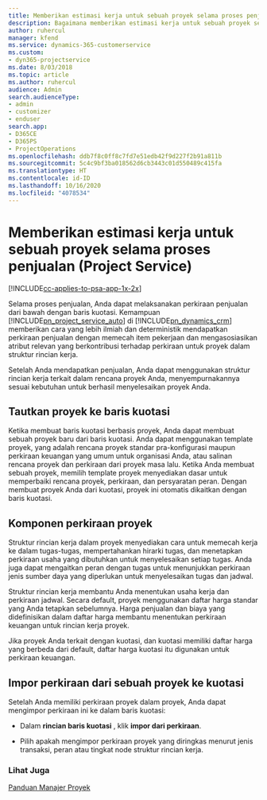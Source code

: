 ```yaml
---
title: Memberikan estimasi kerja untuk sebuah proyek selama proses penjualan
description: Bagaimana memberikan estimasi kerja untuk sebuah proyek selama proses penjualan di Project Service
author: ruhercul
manager: kfend
ms.service: dynamics-365-customerservice
ms.custom:
- dyn365-projectservice
ms.date: 8/03/2018
ms.topic: article
ms.author: ruhercul
audience: Admin
search.audienceType:
- admin
- customizer
- enduser
search.app:
- D365CE
- D365PS
- ProjectOperations
ms.openlocfilehash: ddb7f8c0ff8c7fd7e51edb42f9d227f2b91a811b
ms.sourcegitcommit: 5c4c9bf3ba018562d6cb3443c01d550489c415fa
ms.translationtype: HT
ms.contentlocale: id-ID
ms.lasthandoff: 10/16/2020
ms.locfileid: "4078534"
---
```

# <a name="provide-work-estimates-for-a-project-during-the-sales-process-project-service"></a>Memberikan estimasi kerja untuk sebuah proyek selama proses penjualan (Project Service)

[!INCLUDE[cc-applies-to-psa-app-1x-2x](../includes/cc-applies-to-psa-app-1x-2x.md)]

Selama proses penjualan, Anda dapat melaksanakan perkiraan penjualan dari bawah dengan baris kuotasi. Kemampuan [!INCLUDE[pn_project_service_auto](../includes/pn-project-service-auto.md)] di [!INCLUDE[pn_dynamics_crm](../includes/pn-dynamics-crm.md)] memberikan cara yang lebih ilmiah dan deterministik mendapatkan perkiraan penjualan dengan memecah item pekerjaan dan mengasosiasikan atribut relevan yang berkontribusi terhadap perkiraan untuk proyek dalam struktur rincian kerja.  
  
 Setelah Anda mendapatkan penjualan, Anda dapat menggunakan struktur rincian kerja terkait dalam rencana proyek Anda, menyempurnakannya sesuai kebutuhan untuk berhasil menyelesaikan proyek Anda.  
  
## <a name="link-a-project-to-a-quote-line"></a>Tautkan proyek ke baris kuotasi  
 Ketika membuat baris kuotasi berbasis proyek, Anda dapat membuat sebuah proyek baru dari baris kuotasi. Anda dapat menggunakan template proyek, yang adalah rencana proyek standar pra-konfigurasi maupun perkiraan keuangan yang umum untuk organisasi Anda, atau salinan rencana proyek dan perkiraan dari proyek masa lalu. Ketika Anda membuat sebuah proyek, memilih template proyek menyediakan dasar untuk memperbaiki rencana proyek, perkiraan, dan persyaratan peran. Dengan membuat proyek Anda dari kuotasi, proyek ini otomatis dikaitkan dengan baris kuotasi.  
  
## <a name="project-estimate-components"></a>Komponen perkiraan proyek  
 Struktur rincian kerja dalam proyek menyediakan cara untuk memecah kerja ke dalam tugas-tugas, mempertahankan hirarki tugas, dan menetapkan perkiraan usaha yang dibutuhkan untuk menyelesaikan setiap tugas. Anda juga dapat mengaitkan peran dengan tugas untuk menunjukkan perkiraan jenis sumber daya yang diperlukan untuk menyelesaikan tugas dan jadwal.  
  
 Struktur rincian kerja membantu Anda menentukan usaha kerja dan perkiraan jadwal. Secara default, proyek menggunakan daftar harga standar yang Anda tetapkan sebelumnya. Harga penjualan dan biaya yang didefinisikan dalam daftar harga membantu menentukan perkiraan keuangan untuk rincian kerja proyek.  
  
 Jika proyek Anda terkait dengan kuotasi, dan kuotasi memiliki daftar harga yang berbeda dari default, daftar harga kuotasi itu digunakan untuk perkiraan keuangan.  
  
## <a name="import-estimates-from-a-project-into-a-quote"></a>Impor perkiraan dari sebuah proyek ke kuotasi  
 Setelah Anda memiliki perkiraan proyek dalam proyek, Anda dapat mengimpor perkiraan ini ke dalam baris kuotasi:  
  
-   Dalam **rincian baris kuotasi** , klik **impor dari perkiraan**. 

-   Pilih apakah mengimpor perkiraan proyek yang diringkas menurut jenis transaksi, peran atau tingkat node struktur rincian kerja.  
  
### <a name="see-also"></a>Lihat Juga  
 [Panduan Manajer Proyek](../psa/project-manager-guide.md)
